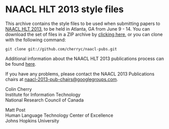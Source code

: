 NAACL HLT 2013 style files
====================

This archive contains the style files to be used when submitting papers to
[NAACL HLT 2013](http://naacl2013.naacl.org), to be held in Atlanta, GA from June 9 - 14.  You can
download the set of files in a ZIP archive by
[clicking here](https://github.com/cherryc/naacl-pubs/zipball/master), or you can clone with the
following command:

    git clone git://github.com/cherryc/naacl-pubs.git
    
Additional information about the NAACL HLT 2013 publications process can be found [here](http://cherryc.github.com/naacl-pubs).

If you have any problems, please contact the NAACL 2013 Publications chairs at
[naacl-2013-pub-chairs@googlegroups.com](mailto:naacl-2013-pub-chairs@googlegroups.com).

Colin Cherry<br/>
Institute for Information Technology<br/>
National Research Council of Canada

Matt Post<br/>
Human Language Technology Center of Excellence<br/>
Johns Hopkins University


